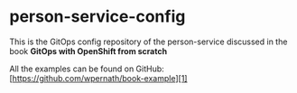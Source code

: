 # person-service-config
This is the GitOps config repository of the person-service discussed in the book **GitOps with OpenShift from scratch**

All the examples can be found on GitHub: [https://github.com/wpernath/book-example][1]

[1]:	https://github.com/wpernath/book-example